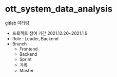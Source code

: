 # ott_system_data_analysis
gitlab 미러링
- 프로젝트 참여 기간 2021.12.20~2021.1.9
- Role : Leader, Backend
- Brunch 
  - Frontend
  - Backend 
  - Sprint
  - 기획
  - Master
